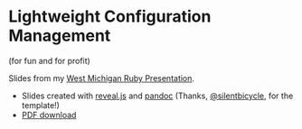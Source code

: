 Lightweight Configuration Management
====================================

(for fun and for profit)

Slides from my [West Michigan Ruby Presentation](http://www.meetup.com/mi-ruby/events/123047932/).

- Slides created with [reveal.js](https://github.com/hakimel/reveal.js#revealjs-) and [pandoc](http://johnmacfarlane.net/pandoc/) (Thanks, [@silentbicycle](https://github.com/silentbicycle), for the template!)
- [PDF download](https://github.com/englishm/lightweight_configuration_management/raw/pdf/lightweight_configuration_management.pdf)


